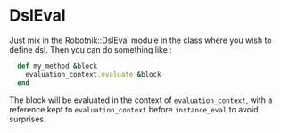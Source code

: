 # DslEval

Just mix in the Robotnik::DslEval module in the class where you wish to define dsl. Then you can do something like :

```ruby
  def my_method &block
    evaluation_context.evaluate &block
  end
```

The block will be evaluated in the context of `evaluation_context`, with a reference kept to `evaluation_context` before `instance_eval` to avoid surprises.
